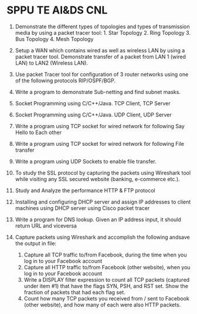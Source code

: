 # SPPU TE AI&DS CNL

1. Demonstrate the different types of topologies and types of transmission media by using a packet tracer tool:
            1. Star Topology
            2. Ring Topology
            3. Bus Topology
            4. Mesh Topology

2. Setup a WAN which contains wired as well as wireless LAN by using a packet tracer tool. Demonstrate transfer of a packet from LAN 1 (wired LAN) to LAN2 (Wireless LAN).

3. Use packet Tracer tool for configuration of 3 router networks using one of the following protocols RIP/OSPF/BGP.

4. Write a program to demonstrate Sub-netting and find subnet masks.

5. Socket Programming using C/C++/Java. TCP Client, TCP Server

6. Socket Programming using C/C++/Java. UDP Client, UDP Server

7. Write a program using TCP socket for wired network for following Say Hello to Each other

8. Write a program using TCP socket for wired network for following File transfer

9. Write a program using UDP Sockets to enable file transfer.

10. To study the SSL protocol by capturing the packets using Wireshark tool while visiting any SSL secured website (banking, e-commerce etc.).

11. Study and Analyze the performance HTTP & FTP protocol

12. Installing and configuring DHCP server and assign IP addresses to client machines using DHCP server using Cisco packet tracer

13. Write a program for DNS lookup. Given an IP address input, it should
return URL and viceversa


14. Capture packets using Wireshark and accomplish the following andsave the output in file:
    1. Capture all TCP traffic to/from Facebook, during the time when you log in to your Facebook account
    2. Capture all HTTP traffic to/from Facebook (other website), when you log in to your Facebook account
    3. Write a DISPLAY filter expression to count all TCP packets (captured under item #1) that have the flags SYN, PSH, and RST set. Show the fraction of packets that had each flag set.
    4. Count how many TCP packets you received from / sent to Facebook (other website), and how many of each were also HTTP packets.

